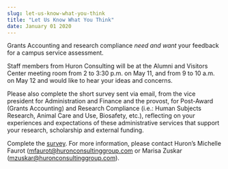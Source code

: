 ```yaml
---
slug: let-us-know-what-you-think
title: "Let Us Know What You Think"
date: January 01 2020
---
```


<p>Grants Accounting and research compliance <em>need and want</em> your feedback for a campus service assessment.
</p><p>Staff members from Huron Consulting will be at the Alumni and Visitors Center meeting room from 2 to 3:30 p.m. on May 11, and from 9 to 10 a.m. on May 12 and would like to hear your ideas and concerns.
</p><p>Please also complete the short survey sent via email, from the vice president for Administration and Finance and the provost, for Post&#45;Award &#40;Grants Accounting&#41; and Research Compliance &#40;i.e.: Human Subjects Research, Animal Care and Use, Biosafety, etc.&#41;, reflecting on your experiences and expectations of these administrative services that support your research, scholarship and external funding.
</p><p>Complete the <a href="ttps://surveys.huronconsultinggroup.com/Survey.aspx?s=a0332f4273bc48c48b85546ccb0d7286">survey</a>. For more information, please contact Huron’s Michelle Faurot &#40;<a href="&#x6d;&#x61;&#x69;&#x6c;&#x74;&#x6f;&#58;&#109;&#102;&#97;&#117;&#114;ot&#x40;&#x68;&#x75;&#x72;&#x6f;&#x6e;&#99;&#111;&#110;&#115;&#117;&#108;&#116;i&#x6e;&#x67;&#x67;&#x72;&#x6f;&#x75;&#112;&#46;&#99;&#111;&#109;">mfaurot@huronconsultinggroup.com</a> or Marisa Zuskar &#40;<a href="ma&#105;&#108;&#116;&#111;&#58;&#109;&#122;&#117;&#115;&#107;&#97;&#x72;&#x40;&#x68;&#x75;&#x72;&#x6f;&#x6e;&#x73;&#x75;&#x6c;&#x74;&#x69;ng&#103;&#114;&#111;&#117;&#112;&#46;&#99;&#111;&#109;">mzuskar@huronconsultinggroup.com</a>&#41;.
</p>
